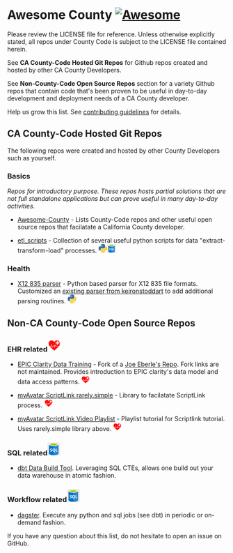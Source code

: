 # Awesome County [![Awesome](https://cdn.rawgit.com/sindresorhus/awesome/d7305f38d29fed78fa85652e3a63e154dd8e8829/media/badge.svg)](https://github.com/inyois/awesome-county)

Please review the LICENSE file for reference.  Unless otherwise explicitly stated, all repos under County Code is subject to the LICENSE file contained herein.

See **CA County-Code Hosted Git Repos** for Github repos created and hosted by other CA County Developers.  

See **Non-County-Code Open Source Repos** section for a variety Github repos that contain code that's been proven to be useful in day-to-day development and deployment needs of a CA County developer. 

Help us grow this list. See [contributing guidelines](https://github.com/inyois/awesome-county/blob/main/CONTRIBUTING.md) for details. 

## CA County-Code Hosted Git Repos
The following repos were created and hosted by other County Developers such as yourself. 

### Basics

*Repos for introductory purpose.  These repos hosts partial solutions that are not full standalone applications but can prove useful in many day-to-day activities.*

* [Awesome-County](https://github.com/inyois/awesome-county) - Lists County-Code repos and other useful open source repos that facilatate a California County developer. 

* [etl_scripts](https://github.com/inyois/etl_scripts) - Collection of several useful python scripts for data "extract-transform-load" processes.  <img height="20" src="img/python.png" alt="python"><img height="20" src="img/sql.png" alt="sql">


### Health

* [X12 835 parser](https://github.com/inyois/edi_835_parser) - Python based parser for X12 835 file formats.  Customized an [existing parser from keironstoddart](https://github.com/keironstoddart/edi-835-parser) to add additional parsing routines. <img height="20" src="img/python.png" alt="python">


## Non-CA County-Code Open Source Repos

### EHR related<img height="30" src="img/health.png" alt="health">

* [EPIC Clarity Data Training](https://github.com/inyois/EPIC_Clarity) - Fork of a [Joe Eberle's Repo](https://github.com/JoeEberle/EPIC_Clarity).  Fork links are not maintained. Provides introduction to EPIC clarity's data model and data access patterns. <img height="20" src="img/health.png" alt="health">

* [myAvatar ScriptLink rarely.simple](https://github.com/rarelysimple/RarelySimple.AvatarScriptLink) - Library to facilatate ScriptLink process.  <img height="20" src="img/health.png" alt="health">

* [myAvatar ScriptLink Video Playlist](https://www.youtube.com/playlist?list=PL8ACjh0tRO8OK4bRnwSe0vq5eOQ0fYd2u) - Playlist tutorial for Scriptlink tutorial.  Uses rarely.simple library above. <img height="20" src="img/health.png" alt="health">


### SQL related<img height="30" src="img/sql.png" alt="SQL">

* [dbt Data Build Tool](https://github.com/dbt-labs/dbt-core). Leveraging SQL CTEs, allows one build out your data warehouse in atomic fashion.  

### Workflow related<img height="30" src="img/sql.png" alt="SQL">

* [dagster](https://github.com/dagster-io/dagster). Execute any python and sql jobs (see dbt) in periodic or on-demand fashion.
  

If you have any question about this list, do not hesitate to  open an issue on GitHub.



